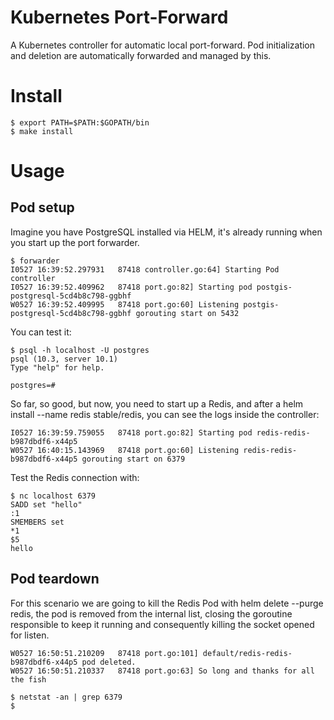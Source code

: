 Kubernetes Port-Forward
=======================

A Kubernetes controller for automatic local port-forward. Pod initialization and deletion are automatically forwarded and managed by this.

Install
=======

```
$ export PATH=$PATH:$GOPATH/bin
$ make install
```

Usage
=====

Pod setup
---------

Imagine you have PostgreSQL installed via HELM, it's already running when you start up the port forwarder.

```
$ forwarder
I0527 16:39:52.297931   87418 controller.go:64] Starting Pod controller
I0527 16:39:52.409962   87418 port.go:82] Starting pod postgis-postgresql-5cd4b8c798-ggbhf
W0527 16:39:52.409995   87418 port.go:60] Listening postgis-postgresql-5cd4b8c798-ggbhf gorouting start on 5432
```

You can test it:

```
$ psql -h localhost -U postgres
psql (10.3, server 10.1)
Type "help" for help.

postgres=#
```

So far, so good, but now, you need to start up a Redis, and after a helm install --name redis stable/redis, you can see the logs inside the controller:

```
I0527 16:39:59.759055   87418 port.go:82] Starting pod redis-redis-b987dbdf6-x44p5
W0527 16:40:15.143969   87418 port.go:60] Listening redis-redis-b987dbdf6-x44p5 gorouting start on 6379
```

Test the Redis connection with:

```
$ nc localhost 6379
SADD set "hello"
:1
SMEMBERS set
*1
$5
hello
```

Pod teardown
------------

For this scenario we are going to kill the Redis Pod with helm delete --purge redis, the pod is removed from the internal list, closing the goroutine responsible to keep it running and consequently killing the socket opened for listen.

```
W0527 16:50:51.210209   87418 port.go:101] default/redis-redis-b987dbdf6-x44p5 pod deleted.
W0527 16:50:51.210337   87418 port.go:63] So long and thanks for all the fish

$ netstat -an | grep 6379
$
```
